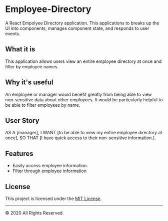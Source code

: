 # Employee-Directory
A React Empolyee Directory application. This applications to breaks up the UI into components, manages component state, and responds to user events. 

## What it is
This application allows users view an entire employee directory at once and filter by employee names. 

## Why it's useful
An employee or manager would benefit greatly from being able to view non-sensitive data about other employees. It would be particularly helpful to be able to filter employees by name.

## User Story

AS A [manager], 
I WANT [to be able to view my entire employee directory at once],
SO THAT [I have quick access to their non-sensitive information.].

## Features 
* Easily access employee information.
* Filter through employee information


## License 
This project is licensed under the [MIT License](https://www.mit.edu/~amini/LICENSE.md).

- - -
© 2020 All Rights Reserved.

